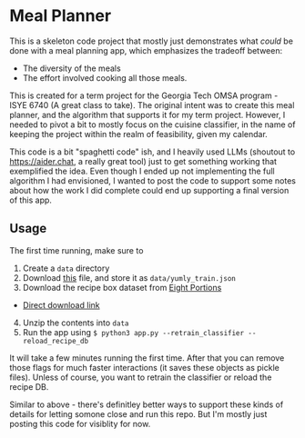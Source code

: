 # Meal Planner

This is a skeleton code project that mostly just demonstrates what *could* be done with a meal
planning app, which emphasizes the tradeoff between:

* The diversity of the meals
* The effort involved cooking all those meals.

This is created for a term project for the Georgia Tech OMSA program - ISYE 6740 (A great class to
take). The original intent was to create this meal planner, and the algorithm that supports it for
my term project. However, I needed to pivot a bit to mostly focus on the cuisine classifier, in the
name of keeping the project within the realm of feasibility, given my calendar.

This code is a bit "spaghetti code" ish, and I heavily used LLMs (shoutout to https://aider.chat, a
really great tool) just to get something working that exemplified the idea. Even though I ended up
not implementing the full algorithm I had envisioned, I wanted to post the code to support some
notes about how the work I did complete could end up supporting a final version of this app.

## Usage

The first time running, make sure to

1) Create a `data` directory
2) Download
   [this](https://www.kaggle.com/datasets/kaggle/recipe-ingredients-dataset?select=train.json) file,
   and store it as `data/yumly_train.json`
3) Download the recipe box dataset from [Eight Portions](https://eightportions.com/Recipes)
  * [Direct download link](https://eightportions.com/recipes_raw.zip)
4) Unzip the contents into `data`
5) Run the app using `$ python3 app.py --retrain_classifier --reload_recipe_db`

It will take a few minutes running the first time. After that you can remove those flags for much
faster interactions (it saves these objects as pickle files). Unless of course, you want to retrain
the classifier or reload the recipe DB.

Similar to above - there's definitley better ways to support these kinds of details for letting
somone close and run this repo. But I'm mostly just posting this code for visiblity for now.
